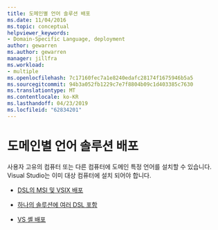```yaml
---
title: 도메인별 언어 솔루션 배포
ms.date: 11/04/2016
ms.topic: conceptual
helpviewer_keywords:
- Domain-Specific Language, deployment
author: gewarren
ms.author: gewarren
manager: jillfra
ms.workload:
- multiple
ms.openlocfilehash: 7c17160fec7a1e8240edafc28174f1675946b5a5
ms.sourcegitcommit: 94b3a052fb1229c7e7f8804b09c1d403385c7630
ms.translationtype: MT
ms.contentlocale: ko-KR
ms.lasthandoff: 04/23/2019
ms.locfileid: "62834201"
---
```

# <a name="deploying-domain-specific-language-solutions"></a>도메인별 언어 솔루션 배포
사용자 고유의 컴퓨터 또는 다른 컴퓨터에 도메인 특정 언어를 설치할 수 있습니다. Visual Studio는 이미 대상 컴퓨터에 설치 되어야 합니다.

- [DSL의 MSI 및 VSIX 배포](../modeling/msi-and-vsix-deployment-of-a-dsl.md)

- [하나의 솔루션에 여러 DSL 포함](../modeling/multiple-dsls-in-one-solution.md)

- [VS 셸 배포](../modeling/vs-shell-deployment.md)